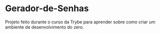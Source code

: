 # Gerador-de-Senhas
Projeto feito durante o curso da Trybe para aprender sobre como criar um ambiente de desenvolvimento do zero.
